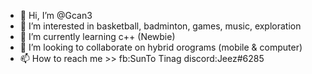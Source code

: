 - 👋 Hi, I’m @Gcan3
- 👀 I’m interested in basketball, badminton, games, music, exploration
- 🌱 I’m currently learning c++ (Newbie)
- 💞️ I’m looking to collaborate on hybrid orograms (mobile & computer)
- 📫 How to reach me >> fb:SunTo Tinag discord:Jeez#6285

<!---
Gcan3/Gcan3 is a ✨ special ✨ repository because its `README.md` (this file) appears on your GitHub profile.
You can click the Preview link to take a look at your changes.
--->
